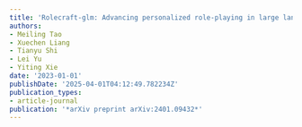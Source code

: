 ```yaml
---
title: 'Rolecraft-glm: Advancing personalized role-playing in large language models'
authors:
- Meiling Tao
- Xuechen Liang
- Tianyu Shi
- Lei Yu
- Yiting Xie
date: '2023-01-01'
publishDate: '2025-04-01T04:12:49.782234Z'
publication_types:
- article-journal
publication: '*arXiv preprint arXiv:2401.09432*'
---
```

